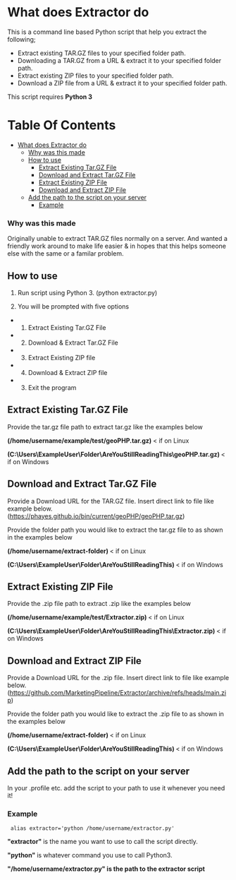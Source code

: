 # What does Extractor do
This is a command line based Python script that help you extract the following;

- Extract existing TAR.GZ files to your specified folder path. 
- Downloading a TAR.GZ from a URL & extract it to your specified folder path.
- Extract existing ZIP files to your specified folder path. 
- Download a ZIP file from a URL & extract it to your specified folder path.

This script requires <b>Python 3</b>

# Table Of Contents 
- [What does Extractor do](#what-does-extractor-do)
    + [Why was this made](#why-was-this-made)
  * [How to use](#how-to-use)
      * [Extract Existing Tar.GZ File](#extract-existing-targz-file)
      * [Download and Extract Tar.GZ File](#download-and-extract-targz-file)
      * [Extract Existing ZIP File](#extract-existing-zip-file)
      * [Download and Extract ZIP File](#download-and-extract-zip-file)
  * [Add the path to the script on your server](#add-the-path-to-the-script-on-your-server)
    + [Example](#example)





### Why was this made
Originally unable to extract TAR.GZ files normally on a server. And wanted a friendly work around to make life easier & in hopes that this helps someone else with the same or a familar problem. 

## How to use

1. Run script using Python 3. 
(python extractor.py)

2. You will be prompted with five options
 - 1. Extract Existing Tar.GZ File
 - 2. Download & Extract Tar.GZ File
 - 3. Extract Existing ZIP file
 - 4. Download & Extract ZIP file
 - 3. Exit the program


##  Extract Existing Tar.GZ File 

Provide the tar.gz file path to extract tar.gz like the examples below

<b>(/home/username/example/test/geoPHP.tar.gz) </b> < if on Linux

<b>(C:\Users\ExampleUser\Folder\AreYouStillReadingThis\geoPHP.tar.gz) </b> < if on Windows 



##  Download and Extract Tar.GZ File 

Provide a Download URL for the TAR.GZ file. Insert direct link to file like example below. 
(https://phayes.github.io/bin/current/geoPHP/geoPHP.tar.gz)

Provide the folder path you would like to extract  the tar.gz file to as shown in the examples below

<b>(/home/username/extract-folder) </b> < if on Linux

<b>(C:\Users\ExampleUser\Folder\AreYouStillReadingThis) </b> < if on Windows 

## Extract Existing ZIP File 

Provide the .zip file path to extract .zip like the examples below

<b>(/home/username/example/test/Extractor.zip) </b> < if on Linux

<b>(C:\Users\ExampleUser\Folder\AreYouStillReadingThis\Extractor.zip) </b> < if on Windows 




## Download and Extract ZIP File 

Provide a Download URL for the .zip file. Insert direct link to file like example below. 
(https://github.com/MarketingPipeline/Extractor/archive/refs/heads/main.zip)

Provide the folder path you would like to extract  the .zip file to as shown in the examples below

<b>(/home/username/extract-folder) </b> < if on Linux

<b>(C:\Users\ExampleUser\Folder\AreYouStillReadingThis) </b> < if on Windows 





## Add the path to the script on your server

In your .profile etc. add the script to your path to use it whenever you need it!

### Example

     alias extractor='python /home/username/extractor.py'
     
<b> "extractor" </b> is the name you want to use to call the script directly. 

<b> "python" </b> is whatever command you use to call Python3.

<b> "/home/username/extractor.py" is the path to the extractor script
